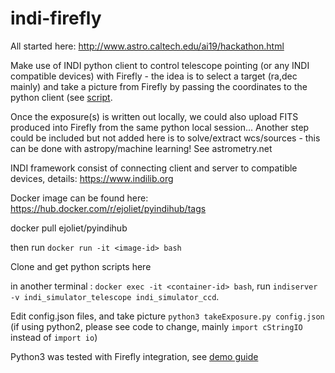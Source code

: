 # indi-firefly

All started here: http://www.astro.caltech.edu/ai19/hackathon.html

Make use of INDI python client to control telescope pointing (or any INDI compatible devices) with Firefly - the idea is to select a target (ra,dec mainly) and take a picture from Firefly by passing the coordinates to the python client (see [script](takeExposure.py).

Once the exposure(s) is written out locally, we could also upload FITS produced into Firefly from the same python local session...
Another step could be included but not added here is to solve/extract wcs/sources - this can be done with astropy/machine learning!
See astrometry.net

INDI framework consist of connecting client and server to compatible devices, details: https://www.indilib.org

Docker image can be found here: https://hub.docker.com/r/ejoliet/pyindihub/tags

docker pull ejoliet/pyindihub

then run `docker run -it <image-id> bash`

Clone and get python scripts here

in another terminal : `docker exec -it <container-id> bash`, run `indiserver -v indi_simulator_telescope indi_simulator_ccd`.

Edit config.json files, and take picture `python3 takeExposure.py config.json` 
(if using python2, please see code to change, mainly `import cStringIO` instead of `import io`)

Python3 was tested with Firefly integration, see [demo guide](DEMO-guide.md)
